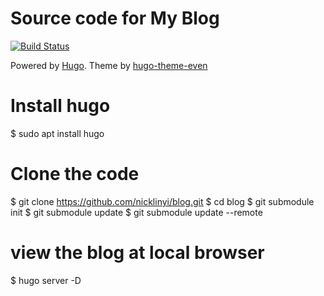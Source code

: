 # Source code for My Blog

[![Build Status](https://travis-ci.org/nicklinyi/blog.svg?branch=master)](https://travis-ci.org/nicklinyi/blog)


Powered by [Hugo](https://gohugo.io/).
Theme by [hugo-theme-even](https://github.com/nicklinyi/hugo-theme-even)


# Install hugo
$ sudo apt install hugo

# Clone the code
$ git clone https://github.com/nicklinyi/blog.git 
$ cd blog
$ git submodule init
$ git submodule update
$ git submodule update --remote

# view the blog at local browser
$ hugo server -D




